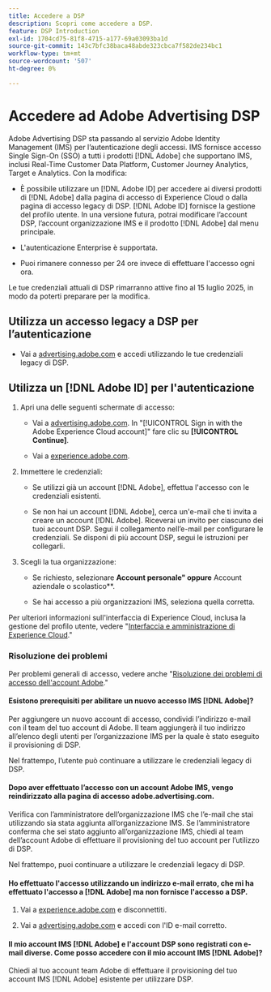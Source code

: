 ```yaml
---
title: Accedere a DSP
description: Scopri come accedere a DSP.
feature: DSP Introduction
exl-id: 1704cd75-81f8-4715-a177-69a03093ba1d
source-git-commit: 143c7bfc38baca48abde323cbca7f582de234bc1
workflow-type: tm+mt
source-wordcount: '507'
ht-degree: 0%

---
```


# Accedere ad Adobe Advertising DSP

Adobe Advertising DSP sta passando al servizio Adobe Identity Management (IMS) per l’autenticazione degli accessi. IMS fornisce accesso Single Sign-On (SSO) a tutti i prodotti [!DNL Adobe] che supportano IMS, inclusi Real-Time Customer Data Platform, Customer Journey Analytics, Target e Analytics. Con la modifica:

* È possibile utilizzare un [!DNL Adobe ID] per accedere ai diversi prodotti di [!DNL Adobe] dalla pagina di accesso di Experience Cloud o dalla pagina di accesso legacy di DSP. [!DNL Adobe ID] fornisce la gestione del profilo utente. In una versione futura, potrai modificare l’account DSP, l’account organizzazione IMS e il prodotto [!DNL Adobe] dal menu principale.

* L&#39;autenticazione Enterprise è supportata.

* Puoi rimanere connesso per 24 ore invece di effettuare l&#39;accesso ogni ora.

Le tue credenziali attuali di DSP rimarranno attive fino al 15 luglio 2025, in modo da poterti preparare per la modifica.

## Utilizza un accesso legacy a DSP per l’autenticazione

* Vai a [advertising.adobe.com](https://advertising.adobe.com) e accedi utilizzando le tue credenziali legacy di DSP.

## Utilizza un [!DNL Adobe ID] per l&#39;autenticazione

1. Apri una delle seguenti schermate di accesso:

   * Vai a [advertising.adobe.com](https://advertising.adobe.com). In &quot;[!UICONTROL Sign in with the Adobe Experience Cloud account]&quot; fare clic su **[!UICONTROL Continue]**.

   * Vai a [experience.adobe.com](https://experience.adobe.com).

1. Immettere le credenziali:

   * Se utilizzi già un account [!DNL Adobe], effettua l&#39;accesso con le credenziali esistenti.

   * Se non hai un account [!DNL Adobe], cerca un&#39;e-mail che ti invita a creare un account [!DNL Adobe]. Riceverai un invito per ciascuno dei tuoi account DSP. Segui il collegamento nell’e-mail per configurare le credenziali. Se disponi di più account DSP, segui le istruzioni per collegarli.

1. Scegli la tua organizzazione:

   * Se richiesto, selezionare **Account personale&quot; oppure &#x200B;** Account aziendale o scolastico**.

   * Se hai accesso a più organizzazioni IMS, seleziona quella corretta.

Per ulteriori informazioni sull&#39;interfaccia di Experience Cloud, inclusa la gestione del profilo utente, vedere &quot;[Interfaccia e amministrazione di Experience Cloud](https://experienceleague.adobe.com/en/docs/core-services/interface/experience-cloud).&quot;

### Risoluzione dei problemi

Per problemi generali di accesso, vedere anche &quot;[Risoluzione dei problemi di accesso dell&#39;account Adobe](https://helpx.adobe.com/manage-account/kb/account-password-sign-help.linkfree.html).&quot;

#### Esistono prerequisiti per abilitare un nuovo accesso IMS [!DNL Adobe]?

Per aggiungere un nuovo account di accesso, condividi l’indirizzo e-mail con il team del tuo account di Adobe. Il team aggiungerà il tuo indirizzo all’elenco degli utenti per l’organizzazione IMS per la quale è stato eseguito il provisioning di DSP.

Nel frattempo, l’utente può continuare a utilizzare le credenziali legacy di DSP.

#### Dopo aver effettuato l’accesso con un account Adobe IMS, vengo reindirizzato alla pagina di accesso adobe.advertising.com.

Verifica con l’amministratore dell’organizzazione IMS che l’e-mail che stai utilizzando sia stata aggiunta all’organizzazione IMS. Se l’amministratore conferma che sei stato aggiunto all’organizzazione IMS, chiedi al team dell’account Adobe di effettuare il provisioning del tuo account per l’utilizzo di DSP.

Nel frattempo, puoi continuare a utilizzare le credenziali legacy di DSP.

#### Ho effettuato l&#39;accesso utilizzando un indirizzo e-mail errato, che mi ha effettuato l&#39;accesso a [!DNL Adobe] ma non fornisce l&#39;accesso a DSP.

1. Vai a [experience.adobe.com](https://experience.adobe.com) e disconnettiti.

1. Vai a [advertising.adobe.com](https://advertising.adobe.com) e accedi con l&#39;ID e-mail corretto.

#### Il mio account IMS [!DNL Adobe] e l&#39;account DSP sono registrati con e-mail diverse. Come posso accedere con il mio account IMS [!DNL Adobe]?

Chiedi al tuo account team Adobe di effettuare il provisioning del tuo account IMS [!DNL Adobe] esistente per utilizzare DSP.
